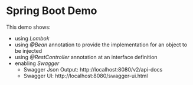 # Spring Boot Demo

This demo shows:

- using _Lombok_
- using _@Bean_ annotation to provide the implementation for an object to be injected
- using _@RestController_ annotation at an interface definition
- enabling _Swagger_
    - Swagger Json Output: http://localhost:8080/v2/api-docs
    - Swagger UI: http://localhost:8080/swagger-ui.html
